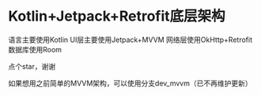 # Kotlin+Jetpack+Retrofit底层架构
语言主要使用Kotlin
UI层主要使用Jetpack+MVVM
网络层使用OkHttp+Retrofit
数据库使用Room

点个star，谢谢

如果想用之前简单的MVVM架构，可以使用分支dev_mvvm（已不再维护更新）